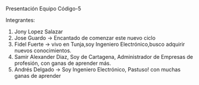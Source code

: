 Presentación Equipo Código-5

Integrantes:

1. Jony Lopez Salazar
2. Jose Guardo -> Encantado de comenzar este nuevo ciclo
3. Fidel Fuerte -> vivo en Tunja,soy Ingeniero Electrónico,busco adquirir nuevos conocimientos. 
4. Samir Alexander Diaz, Soy de Cartagena, Administrador de Empresas de profesión, con ganas de aprender más.
5. Andrés Delgado -> Soy Ingeniero Electrónico, Pastuso! con muchas ganas de aprender

